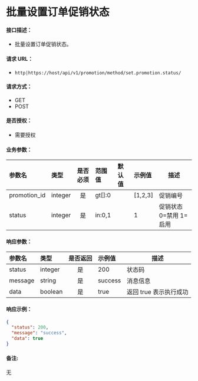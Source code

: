 # 批量设置订单促销状态

#### 接口描述：
- 批量设置订单促销状态。

#### 请求 URL：
- `http|https://host/api/v1/promotion/method/set.promotion.status/`

#### 请求方式：
- GET
- POST

#### 是否授权：
- 需要授权

#### 业务参数：
|参数名|类型|是否必须|范围值|默认值|示例值|描述|
|:----|:---|:---:|:-----|:-----|:-----|-----|
|promotion_id |integer |是 |gt[]:0 | |[1,2,3] |促销编号 |
|status |integer |是 |in:0,1 | |1 |促销状态 0=禁用 1=启用 |

#### 响应参数：
|参数名|类型|是否返回|示例值|描述|
|:-----|:-----|:---:|:-----|-----|
|status |integer |是 |200 |状态码 |
|message |string |是 |success |消息信息 |
|data |boolean |是 |true |返回 true 表示执行成功 |

#### 响应示例：
```json
{
  "status": 200,
  "message": "success",
  "data": true
}
```

#### 备注:
无